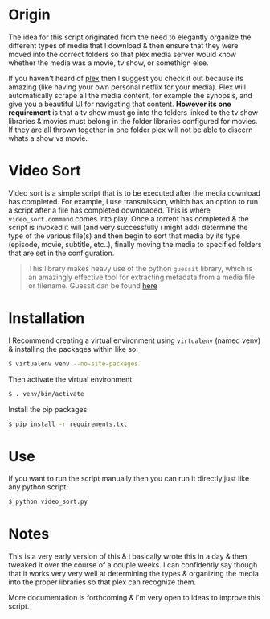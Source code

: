 Origin
==========

The idea for this script originated from the need to elegantly organize the different types of media that I download & then
ensure that they were moved into the correct folders so that plex media server would know whether the media was a movie, tv show, or somethign else. 

If you haven't heard of [plex](http://plex.tv) then I suggest you check it out because its amazing (like having your own personal netflix for your media). Plex will automatically scrape all the media content, for example the synopsis, and give you a beautiful UI for navigating that content. **However its one requirement** is that a tv show must go into the folders linked to the tv show libraries & movies must belong in the folder libraries configured for movies. If they are all thrown together in one folder plex will not be able to discern whats a show vs movie. 

Video Sort
===========

Video sort is a simple script that is to be executed after the media download has completed. For example, I use transmission, which has an option to run a script after a file has completed downloaded. This is where `video_sort.command` comes into play. Once a torrent has completed & the script is invoked it will (and very successfully i might add) determine the type of the various file(s) and then begin to sort that media by its type (episode, movie, subtitle, etc..), finally moving the media to specified folders that are set in the configuration. 

> This library makes heavy use of the python `guessit` library, which is
> an amazingly effective tool for extracting metadata from a media file or filename. Guessit can be found [here](https://github.com/guessit-io/guessit)

Installation
============

I Recommend creating a virtual environment using `virtualenv` (named venv) & installing the packages within like so:

```bash
$ virtualenv venv --no-site-packages
```

Then activate the virtual environment:

```bash
$ . venv/bin/activate
```

Install the pip packages:

```bash
$ pip install -r requirements.txt
```

Use
===

If you want to run the script manually then you can run it directly just like any python script:

```bash
$ python video_sort.py
```


Notes
=====

This is a very early version of this & i basically wrote this in a day & then tweaked it over the course of a couple weeks. I can confidently say though that it works very very well at determining the types & organizing the media into the proper libraries so that
plex can recognize them.

More documentation is forthcoming & i'm very open to ideas to improve this script. 
